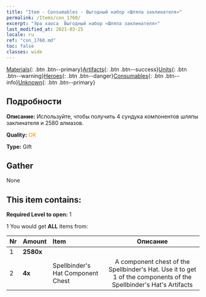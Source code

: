 ```yaml
---
title: "Item - Consumables - Выгодный набор «Шляпа заклинателя»"
permalink: /Items/con_1760/
excerpt: "Эра хаоса  Выгодный набор «Шляпа заклинателя»"
last_modified_at: 2021-03-25
locale: ru
ref: "con_1760.md"
toc: false
classes: wide
---
```

 [Materials](/ru/Items/){: .btn .btn--primary}[Artifacts](/ru/Items/Artifacts/){: .btn .btn--success}[Units](/ru/Items/Units/){: .btn .btn--warning}[Heroes](/ru/Items/Heroes/){: .btn .btn--danger}[Consumables](/ru/Items/Consumables/){: .btn .btn--info}[Unknown](/ru/Items/Unknown/){: .btn .btn--primary}

## Подробности
 **Описание:** Используйте, чтобы получить 4 сундука компонентов шляпы заклинателя и 2580 алмазов.

 **Quality:** <span style="color: #FF8C00">OK</span>

 **Type:** Gift

## Gather

  None

## This item contains:

 **Required Level to open:** 1

 1 You would get **ALL** items  from:

  | Nr | Amount |     Item    | Описание |
  |:---|:-------|:------------|:-----------:|
  | 1 |  **2580x** | <i class="fas fa-gem"/> |  | 
  | 2 |  **4x** | Spellbinder's Hat Component Chest | A component chest of the Spellbinder's Hat. Use it to get 1 of the components of the Spellbinder's Hat's Artifacts  | 
